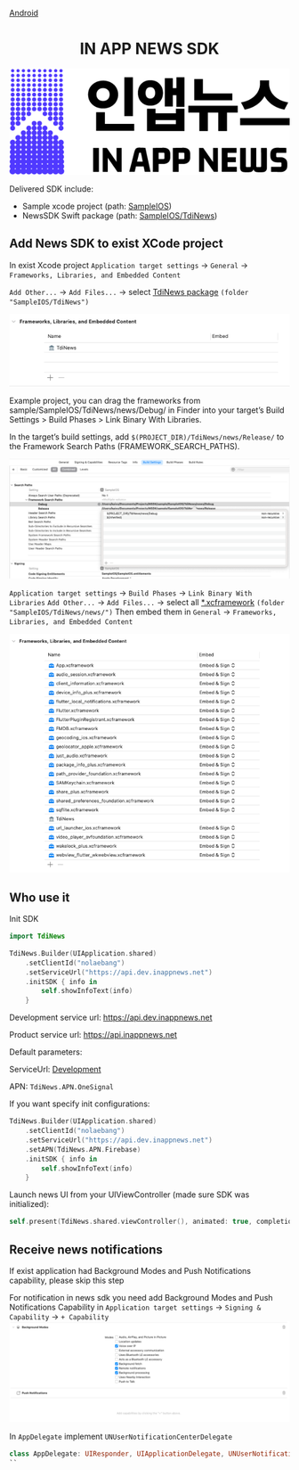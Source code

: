 [Android](https://github.com/kaivumetacrew/Readme/tree/main/nsdkaos)

<div align="center">


# IN APP NEWS SDK
![logo_ko](https://raw.githubusercontent.com/kaivumetacrew/Readme/main/nsdkaos/logo_ko.png)

</div>

Delivered SDK include:

- Sample xcode project (path: [SampleIOS]())
- NewsSDK Swift package (path: [SampleIOS/TdiNews]())

## Add News SDK to exist XCode project

In exist Xcode project
`Application target settings` -> `General` -> `Frameworks, Libraries, and Embedded Content`

`Add Other...` -> `Add Files...` -> select [TdiNews package]() `(folder "SampleIOS/TdiNews")`

![01](https://raw.githubusercontent.com/kaivumetacrew/Readme/main/nsdkios/nsdkios1.png)

Example project, you can drag the frameworks from sample/SampleIOS/TdiNews/news/Debug/ in Finder into your target’s Build Settings > Build Phases > Link Binary With Libraries.

In the target’s build settings, add `$(PROJECT_DIR)/TdiNews/news/Release/` to the Framework Search 
Paths (FRAMEWORK_SEARCH_PATHS).

![02](https://raw.githubusercontent.com/kaivumetacrew/Readme/main/nsdkios/nsdkios2.png)

`Application target settings` -> `Build Phases` -> `Link Binary With Libraries`
`Add Other...` -> `Add Files...` -> select
all [*.xcframework]() `(folder "SampleIOS/TdiNews/news/")`
Then embed them in `General` -> `Frameworks, Libraries, and Embedded Content`

![03](https://raw.githubusercontent.com/kaivumetacrew/Readme/main/nsdkios/nsdkios3.png)

## Who use it

Init SDK

```swift
import TdiNews
```

```swift
TdiNews.Builder(UIApplication.shared)
    .setClientId("nolaebang")
    .setServiceUrl("https://api.dev.inappnews.net")
    .initSDK { info in
        self.showInfoText(info)
    }
```

Development service url: https://api.dev.inappnews.net

Product service url: https://api.inappnews.net

Default parameters:

ServiceUrl: [Development](https://api.dev.inappnews.net)

APN: `TdiNews.APN.OneSignal`

If you want specify init configurations:

```swift
TdiNews.Builder(UIApplication.shared)
    .setClientId("nolaebang")
    .setServiceUrl("https://api.dev.inappnews.net")
    .setAPN(TdiNews.APN.Firebase)
    .initSDK { info in
        self.showInfoText(info)
    }
```

Launch news UI from your UIViewController (made sure SDK was initialized):

```swift
self.present(TdiNews.shared.viewController(), animated: true, completion: nil)
```

## Receive news notifications
If exist application had Background Modes and Push Notifications capability, please skip this step

For notification in news sdk you need add Background Modes and Push Notifications Capability
in `Application target settings` -> `Signing & Capability` -> `+ Capability`
![04](https://raw.githubusercontent.com/kaivumetacrew/Readme/main/nsdkios/nsdkios4.png)

In `AppDelegate` implement `UNUserNotificationCenterDelegate` 
```swift
class AppDelegate: UIResponder, UIApplicationDelegate, UNUserNotificationCenterDelegate
``


